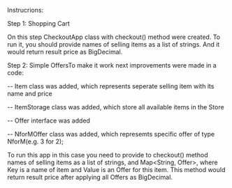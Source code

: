 Instrucrions:

Step 1: Shopping Cart

On this step CheckoutApp class with checkout() method were created.
To run it, you should provide names of selling items as a list of strings.
And it would return result price as BigDecimal.

Step 2: Simple OffersTo make it work next improvements were made in a code:

  -- Item class was added, which represents seperate selling item with its name and price
  
  -- ItemStorage class was added, which store all available items in the Store
  
  -- Offer interface was added
  
  -- NforMOffer class was added, which represemts specific offer of type NforM(e.g. 3 for 2);

  To run this app in this case you need to provide to checkout() method names of selling items as a list of strings, and Map<String, Offer>,
  where Key is a name of item  and Value is an Offer for this item.
  This method would return result price after applying all Offers as BigDecimal.
